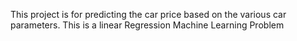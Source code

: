 This project is for predicting the car price based on the various car parameters. This is a linear Regression Machine Learning Problem
